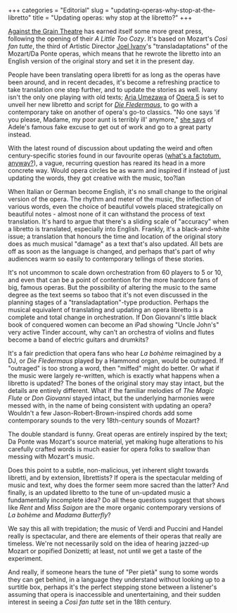 +++
categories = "Editorial"
slug = "updating-operas-why-stop-at-the-libretto"
title = "Updating operas: why stop at the libretto?"
+++

[Against the Grain Theatre](/scene/companies/against-the-grain-theatre/) has earned itself some more great press, following the opening of their *A Little Too Cozy*. It's based on Mozart's *Così fan tutte*, the third of Artistic Director [Joel Ivany](/scene/people/joel-ivany/)'s "transladaptations" of the Mozart/Da Ponte operas, which means that he rewrote the libretto into an English version of the original story and set it in the present day.

People have been translating opera libretti for as long as the operas have been around, and in recent decades, it's become a refreshing practice to take translation one step further, and to update the stories as well. Ivany isn't the only one playing with old texts; [Aria Umezawa](/scene/people/aria-umezawa/) of [Opera 5](/scene/companies/opera-5/) is set to unveil her new libretto and script for [*Die Fledermaus*](/aria-umezawa-opera-5s-die-fledermaus-with-surprises/), to go with a contemporary take on another of opera's go-to classics. "No one says 'if you please, Madame, my poor aunt is terribly ill' anymore," [she says](/aria-umezawa-opera-5s-die-fledermaus-with-surprises/) of Adele's famous fake excuse to get out of work and go to a great party instead. 

With the latest round of discussion about updating the weird and often century-specific stories found in our favourite operas ([what's a factotum, anyway?](http://store.schmopera.com/collections/hoodies/products/what-the-is-a-factotum-hoodie)), a vague, recurring question has reared its head in a more concrete way. Would opera circles be as warm and inspired if instead of just updating the words, they got creative with the music, too?lan

When Italian or German become English, it's no small change to the original version of the opera. The rhythm and meter of the music, the inflection of various words, even the choice of beautiful vowels placed strategically on beautiful notes - almost none of it can withstand the process of text translation. It's hard to argue that there's a sliding scale of "accuracy" when a libretto is translated, especially into English. Frankly, it's a black-and-white issue; a translation that honours the time and location of the original story does as much musical "damage" as a text that's also updated. All bets are off as soon as the language is changed, and perhaps that's part of why audiences warm so easily to contemporary tellings of these stories.

It's not uncommon to scale down orchestration from 60 players to 5 or 10, and even that can be a point of contention for the more hardcore fans of big, famous operas. But the possibility of altering the music to the same degree as the text seems so taboo that it's not even discussed in the planning stages of a "transladaptation"-type production. Perhaps the musical equivalent of translating and updating an opera libretto is a complete and total change in orchestration. If Don Giovanni's little black book of conquered women can become an iPad showing "Uncle John's" very active Tinder account, why can't an orchestra of violins and flutes become a band of electric guitars and drumkits?

It's a fair prediction that opera fans who hear *La bohème* reimagined by a DJ, or *Die Fledermaus* played by a Hammond organ, would be outraged. If "outraged" is too strong a word, then "miffed" might do better. Or what if the music were largely re-written, which is exactly what happens when a libretto is updated? The bones of the original story may stay intact, but the details are entirely different. What if the familiar melodies of *The Magic Flute* or *Don Giovanni* stayed intact, but the underlying harmonies were messed with, in the name of being consistent with updating an opera? Wouldn't a few Jason-Robert-Brown-inspired chords add some contemporary sounds to the very 18th-century sounds of Mozart?

The double standard is funny. Great operas are entirely inspired by the text; Da Ponte was Mozart's source material, yet making huge alterations to his carefully crafted words is much easier for opera folks to swallow than messing with Mozart's music.

Does this point to a subtle, non-malicious, yet inherent slight towards libretti, and by extension, librettists? If opera is the spectacular melding of music and text, why does the former seem more sacred than the latter? And finally, is an updated libretto to the tune of un-updated music a fundamentally incomplete idea? Do all these questions suggest that shows like *Rent* and *Miss Saigon* are the more organic contemporary versions of *La bohème* and *Madama Butterfly*?

We say this all with trepidation; the music of Verdi and Puccini and Handel really is spectacular, and there are elements of their operas that really are timeless. We're not necessarily sold on the idea of hearing jazzed-up Mozart or popified Donizetti; at least, not until we get a taste of the experiment. 

And really, if someone hears the tune of "Per pietà" sung to some words they can get behind, in a language they understand without looking up to a surtitle box, perhaps it's the perfect stepping stone between a listener's assuming that opera is inaccessible and unentertaining, and their sudden interest in seeing a *Così fan tutte* set in the 18th century.
